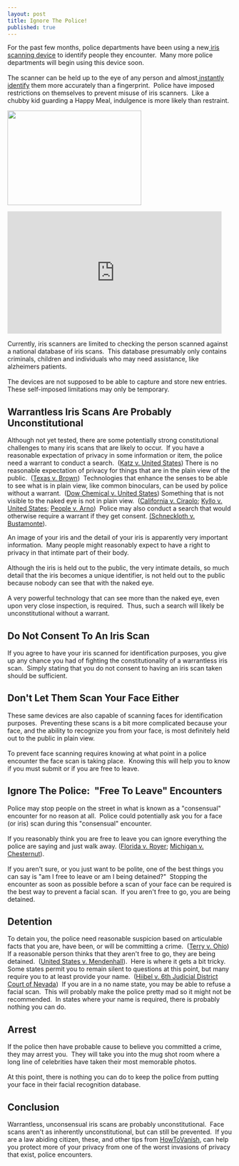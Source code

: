 ```yaml
---
layout: post
title: Ignore The Police!
published: true
---
```

<p>For the past few months, police departments have been using a new<a href="http://www.bi2technologies.com/" target="_blank"> iris scanning device</a> to identify people they encounter.  Many more police departments will begin using this device soon. <br/><br/>The scanner can be held up to the eye of any person and almost<a href="http://www.howtovanish.com/2011/08/ignore-the-police/" target="_blank"> instantly identify</a> them more accurately than a fingerprint.  Police have imposed restrictions on themselves to prevent misuse of iris scanners.  Like a chubby kid guarding a Happy Meal, indulgence is more likely than restraint.</p>
<p><a href="http://www.howtovanish.com/wp-content/uploads/2011/08/fat_kid.jpg"><img class="aligncenter size-medium wp-image-2963" title="fat_kid" src="{{ site.baseurl }}/images/fat_kid-300x212.jpg" alt="" width="300" height="212" /></a></p>
<p><object width="480" height="274"><param name="movie" value="http://www.youtube.com/v/HIL_rmYNOx0?version=3&amp;hl=en_US" /><param name="allowFullScreen" value="true" /><param name="allowscriptaccess" value="always" /><embed src="http://www.youtube.com/v/HIL_rmYNOx0?version=3&amp;hl=en_US" type="application/x-shockwave-flash" width="480" height="274" allowscriptaccess="always" allowfullscreen="true"></embed></object></p>
<p>Currently, iris scanners are limited to checking the person scanned against a national database of iris scans.  This database presumably only contains criminals, children and individuals who may need assistance, like alzheimers patients.  <br/><br/>The devices are not supposed to be able to capture and store new entries.  These self-imposed limitations may only be temporary.</p>
<h2>Warrantless Iris Scans Are Probably Unconstitutional</h2>
<p>Although not yet tested, there are some potentially strong constitutional challenges to many iris scans that are likely to occur.  If you have a reasonable expectation of privacy in some information or item, the police need a warrant to conduct a search.  (<a href="http://www.law.cornell.edu/supct/html/historics/USSC_CR_0389_0347_ZO.html" target="_blank">Katz v. United States</a>) There is no reasonable expectation of privacy for things that are in the plain view of the public.  (<a href="http://scholar.google.com/scholar_case?case=9458625535110498158&amp;hl=en&amp;as_sdt=2&amp;as_vis=1&amp;oi=scholarr" target="_blank">Texas v. Brown</a>)  Technologies that enhance the senses to be able to see what is in plain view, like common binoculars, can be used by police without a warrant.  (<a href="http://scholar.google.com/scholar_case?case=2807189437219807369&amp;hl=en&amp;as_sdt=2&amp;as_vis=1&amp;oi=scholarr" target="_blank">Dow Chemical v. United States</a>) Something that is not visible to the naked eye is not in plain view.  (<a href="http://scholar.google.com/scholar_case?case=13894501388713609672&amp;hl=en&amp;as_sdt=2&amp;as_vis=1&amp;oi=scholarr" target="_blank">California v. Ciraolo</a>; <a href="http://www.law.cornell.edu/supct/html/99-8508.ZO.html" target="_blank">Kyllo v. United States</a>; <a href="http://jweinsteinlaw.com/pdfs/People%20v_%20Arno%20%281979%29%2090%20CA3d%20505.htm" target="_blank">People v. Arno</a>)  Police may also conduct a search that would otherwise require a warrant if they get consent. <a href="http://scholar.google.com/scholar_case?case=4378189236447054894&amp;hl=en&amp;as_sdt=2&amp;as_vis=1&amp;oi=scholarr" target="_blank">(Schneckloth v. Bustamonte</a>).<a href="http://www.findlaw.com/scripts/getcase.pl?navby=case&amp;court=us&amp;vol=412&amp;invol=218"><br />
</a></p>
<p>An image of your iris and the detail of your iris is apparently very important information.  Many people might reasonably expect to have a right to privacy in that intimate part of their body.  <br/><br/>Although the iris is held out to the public, the very intimate details, so much detail that the iris becomes a unique identifier, is not held out to the public because nobody can see that with the naked eye. <br/><br/> A very powerful technology that can see more than the naked eye, even upon very close inspection, is required.  Thus, such a search will likely be unconstitutional without a warrant.</p>
<h2>Do Not Consent To An Iris Scan</h2>
<p>If you agree to have your iris scanned for identification purposes, you give up any chance you had of fighting the constitutionality of a warrantless iris scan.  Simply stating that you do not consent to having an iris scan taken should be sufficient.</p>
<h2>Don't Let Them Scan Your Face Either</h2>
<p>These same devices are also capable of scanning faces for identification purposes.  Preventing these scans is a bit more complicated because your face, and the ability to recognize you from your face, is most definitely held out to the public in plain view. <br/><br/> To prevent face scanning requires knowing at what point in a police encounter the face scan is taking place.  Knowing this will help you to know if you must submit or if you are free to leave.</p>
<h2>Ignore The Police:  "Free To Leave" Encounters</h2>
<p>Police may stop people on the street in what is known as a "consensual" encounter for no reason at all.  Police could potentially ask you for a face (or iris) scan during this "consensual" encounter.<br/><br/> If you reasonably think you are free to leave you can ignore everything the police are saying and just walk away. (<a href="http://scholar.google.com/scholar_case?case=14806767433216666666&amp;hl=en&amp;as_sdt=2&amp;as_vis=1&amp;oi=scholarr" target="_blank">Florida v. Royer</a>; <a href="http://scholar.google.com/scholar_case?case=16978852357758067713&amp;hl=en&amp;as_sdt=2&amp;as_vis=1&amp;oi=scholarr" target="_blank">Michigan v. Chesternut</a><em></em><em></em>). <br/><br/> If you aren't sure, or you just want to be polite, one of the best things you can say is "am I free to leave or am I being detained?"  Stopping the encounter as soon as possible before a scan of your face can be required is the best way to prevent a facial scan.  If you aren't free to go, you are being detained.</p>
<h2>Detention</h2>
<p>To detain you, the police need reasonable suspicion based on articulable facts that you are, have been, or will be committing a crime.  (<a href="http://www.law.cornell.edu/supct/html/historics/USSC_CR_0392_0001_ZO.html" target="_blank">Terry v. Ohio</a>)  If a reasonable person thinks that they aren't free to go, they are being detained.  (<a href="http://supreme.justia.com/us/446/544/case.html" target="_blank">United States v. Mendenhall</a>)<em></em>.  Here is where it gets a bit tricky. Some states permit you to remain silent to questions at this point, but many require you to at least provide your name.  (<a href="http://law.cornell.edu/supct/html/03-5554.ZO.html" target="_blank">Hiibel v. 6th Judicial District Court of Nevada</a>)<em></em>  If you are in a no name state, you may be able to refuse a facial scan.  This will probably make the police pretty mad so it might not be recommended.  In states where your name is required, there is probably nothing you can do.</p>
<h2>Arrest</h2>
<p>If the police then have probable cause to believe you committed a crime, they may arrest you.  They will take you into the mug shot room where a long line of celebrities have taken their most memorable photos. <br/><br/> At this point, there is nothing you can do to keep the police from putting your face in their facial recognition database.</p>
<h2>Conclusion</h2>
<p>Warrantless, unconsensual iris scans are probably unconstitutional.  Face scans aren't as inherently unconstitutional, but can still be prevented.  If you are a law abiding citizen, these, and other tips from <a href="http://www.howtovanish.com/htvbookaddtocart">HowToVanish</a>, can help you protect more of your privacy from one of the worst invasions of privacy that exist, police encounters.</p>
<p>&nbsp;</p>
